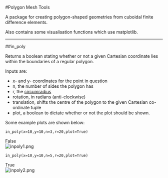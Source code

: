 #Polygon Mesh Tools

A package for creating polygon-shaped geometries from cuboidal finite difference elements.

Also contains some visualisation functions which use matplotlib.

---

##in_poly

Returns a boolean stating whether or not a given Cartesian coordinate lies within the boundaries of a regular polygon.

Inputs are:

- x- and y- coordinates for the point in question
- n, the number of sides the polygon has
- r, the [circumradius](https://en.wikipedia.org/wiki/Regular_polygon#Circumradius)
- rotation, in radians (anti-clockwise)
- translation, shifts the centre of the polygon to the given Cartesian co-ordinate tuple
- plot, a boolean to dictate whether or not the plot should be shown.

Some example plots are shown below:

    in_poly(x=10,y=10,n=3,r=20,plot=True)

False  
![inpoly1.png](https://bitbucket.org/repo/n5rKzp/images/3387981976-inpoly1.png)

    in_poly(x=10,y=10,n=5,r=20,plot=True)

True  
![inpoly2.png](https://bitbucket.org/repo/n5rKzp/images/4244237353-inpoly2.png)